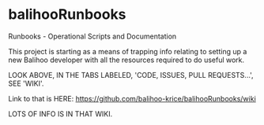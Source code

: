 # balihooRunbooks
Runbooks - Operational Scripts and Documentation

This project is starting as a means of trapping info relating to setting up a new Balihoo developer with 
all the resources required to do useful work.

LOOK ABOVE, IN THE TABS LABELED, 'CODE, ISSUES, PULL REQUESTS...', SEE 'WIKI'.  

Link to that is HERE:  https://github.com/balihoo-krice/balihooRunbooks/wiki

LOTS OF INFO IS IN THAT WIKI.

